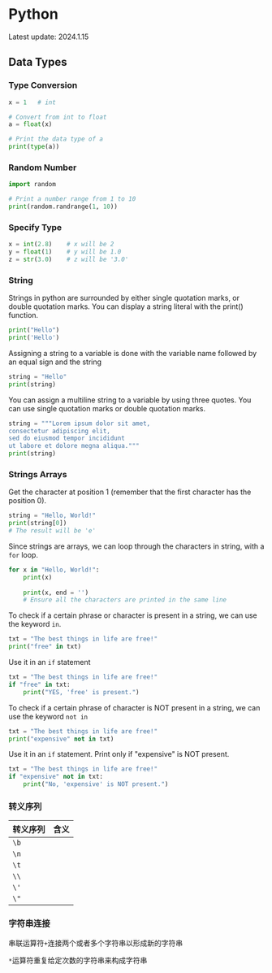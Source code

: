# Python

Latest update:	2024.1.15

## Data Types

### Type Conversion

```python
x = 1	# int

# Convert from int to float
a = float(x)

# Print the data type of a
print(type(a))
```

### Random Number

```python
import random

# Print a number range from 1 to 10
print(random.randrange(1, 10))
```

### Specify Type

```python
x = int(2.8)	# x will be 2
y = float(1)	# y will be 1.0
z = str(3.0)	# z will be '3.0'
```

### String

Strings in python are surrounded by either single quotation marks, or double quotation marks. You can display a string literal with the print() function.

```python
print("Hello")
print('Hello')
```

Assigning a string to a variable is done with the variable name followed by an equal sign and the string

```python
string = "Hello"
print(string)
```

You can assign a multiline string to a variable by using three quotes. You can use single quotation marks or double quotation marks.

```python
string = """Lorem ipsum dolor sit amet,
consectetur adipiscing elit,
sed do eiusmod tempor incididunt
ut labore et dolore megna aliqua."""
print(string)
```

### Strings Arrays

Get the character at position 1 (remember that the first character has the position 0).

```python
string = "Hello, World!"
print(string[0])
# The result will be 'e'
```

Since strings are arrays, we can loop through the characters in string, with a `for` loop.

```python
for x in "Hello, World!":
    print(x)
	
    print(x, end = '')
    # Ensure all the characters are printed in the same line
```

To check if a certain phrase or character is present in a string, we can use the keyword `in`.

```python
txt = "The best things in life are free!"
print("free" in txt)
```

Use it in an `if` statement

```python
txt = "The best things in life are free!"
if "free" in txt:
    print("YES, 'free' is present.")
```

To check if a certain phrase of character is NOT present in a string, we can use the keyword `not in`

```python
txt = "The best things in life are free!"
print("expensive" not in txt)
```

Use it in an `if` statement. Print only if "expensive" is NOT present.

```python
txt = "The best things in life are free!"
if "expensive" not in txt:
    print("No, 'expensive' is NOT present.")
```

### 转义序列

| 转义序列 | 含义 |
| -------- | ---- |
| `\b`     |      |
| `\n`     |      |
| `\t`     |      |
| `\\`     |      |
| `\'`     |      |
| `\"`     |      |

### 字符串连接

串联运算符`+`连接两个或者多个字符串以形成新的字符串

`*`运算符重复给定次数的字符串来构成字符串
